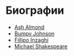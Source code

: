 # Биографии

- [Ash Almond](bio/ash-almond.html)
- [Bumpy Johnson](bio/bumpy-johnson.html)
- [Fillipo Inzaghi](bio/fillipo-inzaghi.html)
- [Michael Shakespeare](bio/michael-shakespeare.html)
